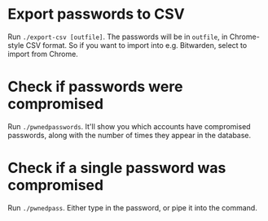 # Export passwords to CSV
Run `./export-csv [outfile]`.
The passwords will be in `outfile`, in Chrome-style CSV format.
So if you want to import into e.g. Bitwarden, select to import from Chrome.

# Check if passwords were compromised
Run `./pwnedpasswords`.
It'll show you which accounts have compromised passwords, along with the number of times they appear in the database.

# Check if a single password was compromised
Run `./pwnedpass`.
Either type in the password, or pipe it into the command.
